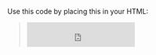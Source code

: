 Use this code by placing this in your HTML:
> <iframe src="https://quack.me/twitch/TWITCHUSERNAME" name="twitch-status" scrolling="No" height="50px" width="220px" style="border: none;"></iframe>
